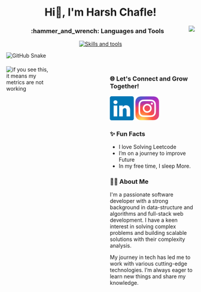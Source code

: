 <h1 align="center">Hi👋, I'm Harsh Chafle! </h1>
<img align="right" src="https://visitor-badge.laobi.icu/badge?page_id=harshchafle_visitor_badge_simple&left_color=royalblue&right_color=black"  />

<h3 align="center">:hammer_and_wrench: Languages and Tools</h3>

<p align="center">
  <a href="https://skillicons.dev">
    <img src="https://skillicons.dev/icons?i=git,github,java,js,c,py,linux,mysql,eclipse,vs,stackblitz" alt="Skills and tools"/>
  </a>
</p>


![GitHub Snake](https://raw.githubusercontent.com/Harshchafle/Harshchafle/github-snake-dark.svg)


<div style="display: flex; justify-content: space-between; align-items: flex-start; margin-top: 20px;">
    <!-- Left Column: Metrics -->
    <div style="flex: 1; max-width: 45%;">
        <img align="left" width="50%" alt="if you see this, it means my metrics are not working" src="https://github.com/Harshchafle/Harshchafle/blob/main/github-metrics.svg">
    </div>


  <div style="flex: 1; max-width: 45%; text-align: left; margin-left: 20px;">
        <h3>🌐 Let's Connect and Grow Together!</h3>
        <p>
            <a href="https://www.linkedin.com/in/harsh-chafle-641809292/" target="_blank" style="text-decoration: none;">
                <img src="https://raw.githubusercontent.com/CLorant/readme-social-icons/main/large/filled/linkedin.svg" alt="LinkedIn">
            </a>
            </a>
            <a href="https://www.instagram.com/harsh.chafle?igsh=OG9ud3p2cXFiNzE1/" target="_blank" style="text-decoration: none;">
                <img src="https://raw.githubusercontent.com/CLorant/readme-social-icons/main/large/filled/instagram.svg" alt="Instagram">
            </a>
        </p>
        
  <h3>✨ Fun Facts</h3>
        <ul>
            <li>I love Solving Leetcode</li>
            <li>I’m on a journey to improve Future</li>
            <li>In my free time, I sleep More.</li>
        </ul>
        
  <h3>🧑‍💻 About Me</h3>
        <p>
            I'm a passionate software developer with a strong background in data-structure and algorithms and full-stack web development. 
            I have a keen interest in solving complex problems and building scalable solutions with their complexity analysis.  
        </p>
        <p>
            My journey in tech has led me to work with various cutting-edge technologies. I’m always eager to learn new things and share my knowledge.
        </p>
    </div>
</div>
